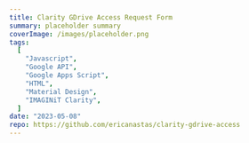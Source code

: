 ```yaml
---
title: Clarity GDrive Access Request Form
summary: placeholder summary
coverImage: /images/placeholder.png
tags:
  [
    "Javascript",
    "Google API",
    "Google Apps Script",
    "HTML",
    "Material Design",
    "IMAGINiT Clarity",
  ]
date: "2023-05-08"
repo: https://github.com/ericanastas/clarity-gdrive-access
---
```


